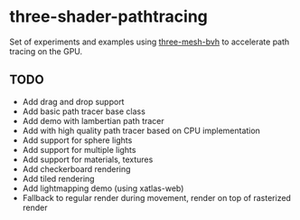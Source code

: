 # three-shader-pathtracing

Set of experiments and examples using [three-mesh-bvh](https://github.com/gkjohnson/three-mesh-bvh) to accelerate path tracing on the GPU.

## TODO

- Add drag and drop support
- Add basic path tracer base class
- Add demo with lambertian path tracer
- Add with high quality path tracer based on CPU implementation
- Add support for sphere lights
- Add support for multiple lights
- Add support for materials, textures
- Add checkerboard rendering
- Add tiled rendering
- Add lightmapping demo (using xatlas-web)
- Fallback to regular render during movement, render on top of rasterized render
